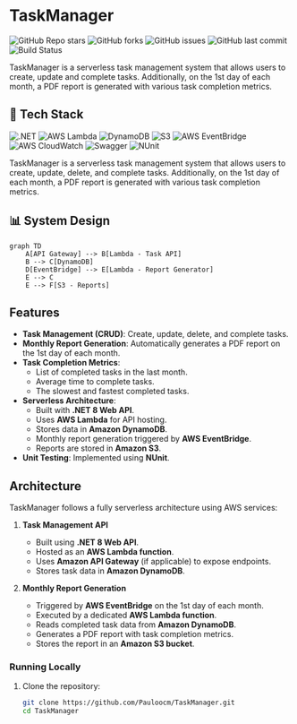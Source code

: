 # TaskManager

![GitHub Repo stars](https://img.shields.io/github/stars/Pauloocm/TaskManager?style=social)
![GitHub forks](https://img.shields.io/github/forks/Pauloocm/TaskManager?style=social)
![GitHub issues](https://img.shields.io/github/issues/Pauloocm/TaskManager)
![GitHub last commit](https://img.shields.io/github/last-commit/Pauloocm/TaskManager)
![Build Status](https://img.shields.io/github/actions/workflow/status/Pauloocm/TaskManager/dotnet-desktop.yml)

TaskManager is a serverless task management system that allows users to create, update and complete tasks. Additionally, on the 1st day of each month, a PDF report is generated with various task completion metrics.

## 🚀 Tech Stack

![.NET](https://img.shields.io/badge/.NET-512BD4?style=for-the-badge&logo=dotnet&logoColor=white)
![AWS Lambda](https://img.shields.io/badge/AWS_Lambda-FF9900?style=for-the-badge&logo=amazonaws&logoColor=white)
![DynamoDB](https://img.shields.io/badge/AWS_DynamoDB-4053D6?style=for-the-badge&logo=amazon-dynamodb&logoColor=white)
![S3](https://img.shields.io/badge/AWS_S3-569A31?style=for-the-badge&logo=amazon-s3&logoColor=white)
![AWS EventBridge](https://img.shields.io/badge/AWS_EventBridge-8C4FFF?style=for-the-badge&logo=amazonaws&logoColor=white)
![AWS CloudWatch](https://img.shields.io/badge/AWS_CloudWatch-FF4F8B?style=for-the-badge&logo=amazonaws&logoColor=white)
![Swagger](https://img.shields.io/badge/Swagger-85EA2D?style=for-the-badge&logo=swagger&logoColor=black)
![NUnit](https://img.shields.io/badge/NUnit-25A162?style=for-the-badge&logo=nunit&logoColor=white)

TaskManager is a serverless task management system that allows users to create, update, delete, and complete tasks. Additionally, on the 1st day of each month, a PDF report is generated with various task completion metrics.

## 📊 System Design

```mermaid
graph TD
    A[API Gateway] --> B[Lambda - Task API]
    B --> C[DynamoDB]
    D[EventBridge] --> E[Lambda - Report Generator]
    E --> C
    E --> F[S3 - Reports]
```

## Features

- **Task Management (CRUD)**: Create, update, delete, and complete tasks.
- **Monthly Report Generation**: Automatically generates a PDF report on the 1st day of each month.
- **Task Completion Metrics**:
  - List of completed tasks in the last month.
  - Average time to complete tasks.
  - The slowest and fastest completed tasks.
- **Serverless Architecture**:
  - Built with **.NET 8 Web API**.
  - Uses **AWS Lambda** for API hosting.
  - Stores data in **Amazon DynamoDB**.
  - Monthly report generation triggered by **AWS EventBridge**.
  - Reports are stored in **Amazon S3**.
- **Unit Testing**: Implemented using **NUnit**.

## Architecture

TaskManager follows a fully serverless architecture using AWS services:

1. **Task Management API**  
   - Built using **.NET 8 Web API**.  
   - Hosted as an **AWS Lambda function**.  
   - Uses **Amazon API Gateway** (if applicable) to expose endpoints.  
   - Stores task data in **Amazon DynamoDB**.  

2. **Monthly Report Generation**  
   - Triggered by **AWS EventBridge** on the 1st day of each month.  
   - Executed by a dedicated **AWS Lambda function**.  
   - Reads completed task data from **Amazon DynamoDB**.  
   - Generates a PDF report with task completion metrics.  
   - Stores the report in an **Amazon S3 bucket**.  



### Running Locally

1. Clone the repository:
   ```sh
   git clone https://github.com/Pauloocm/TaskManager.git
   cd TaskManager
